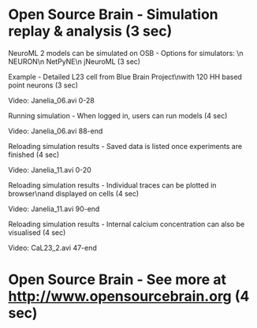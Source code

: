# Open Source Brain - Simulation replay & analysis (3 sec)

NeuroML 2 models can be simulated on OSB - Options for simulators: \n  NEURON\n  NetPyNE\n  jNeuroML (3 sec)

Example - Detailed L23 cell from Blue Brain Project\nwith 120 HH based point neurons (3 sec)

Video: Janelia_06.avi 0-28


Running simulation - When logged in, users can run models (4 sec)

Video: Janelia_06.avi 88-end


Reloading simulation results - Saved data is listed once experiments are finished (4 sec)

Video: Janelia_11.avi 0-20

Reloading simulation results - Individual traces can be plotted in browser\nand displayed on cells (4 sec)

Video: Janelia_11.avi 90-end

Reloading simulation results - Internal calcium concentration can also be visualised (4 sec)

Video: CaL23_2.avi 47-end


# Open Source Brain - See more at http://www.opensourcebrain.org (4 sec)
